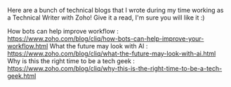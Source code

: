Here are a bunch of technical blogs that I wrote during my time working as a Technical Writer with Zoho! Give it a read, I'm sure you will like it :)

How bots can help improve workflow : https://www.zoho.com/blog/cliq/how-bots-can-help-improve-your-workflow.html
What the future may look with AI : https://www.zoho.com/blog/cliq/what-the-future-may-look-with-ai.html
Why is this the right time to be a tech geek : https://www.zoho.com/blog/cliq/why-this-is-the-right-time-to-be-a-tech-geek.html

